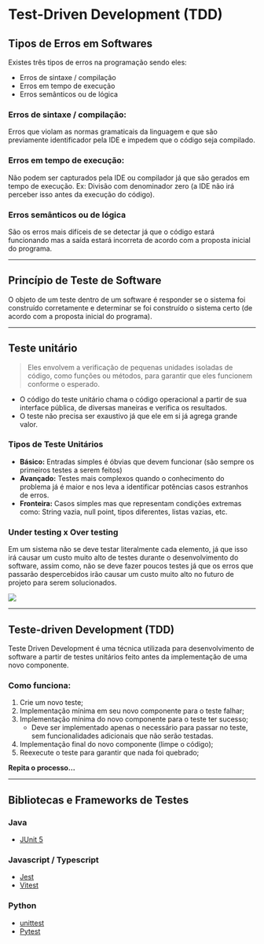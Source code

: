 # Test-Driven Development (TDD)
## Tipos de Erros em Softwares
Existes três tipos de erros na programação sendo eles: 
- Erros de sintaxe / compilação
- Erros em tempo de execução
- Erros semânticos ou de lógica
### Erros de sintaxe / compilação:
Erros que violam as normas gramaticais da linguagem e que são previamente identificador pela IDE e impedem que o código seja compilado.
### Erros em tempo de execução:
Não podem ser capturados pela IDE ou compilador já que são gerados em tempo de execução.
Ex: Divisão com denominador zero (a IDE não irá perceber isso antes da execução do código).
### Erros semânticos ou de lógica
São os erros mais difíceis de se detectar já que o código estará funcionando mas a saída estará incorreta de acordo com a proposta inicial do programa.
- - -
## Princípio de Teste de Software
O objeto de um teste dentro de um software é responder se o sistema foi construído corretamente e determinar se foi construído o sistema certo (de acordo com a proposta inicial do programa).
- - -
## Teste unitário
> Eles envolvem a verificação de pequenas unidades isoladas de código, como funções ou métodos, para garantir que eles funcionem conforme o esperado.

- O código do teste unitário chama o código operacional a partir de sua interface pública, de diversas maneiras e verifica os resultados.
- O teste não precisa ser exaustivo já que ele em si já agrega grande valor.

### Tipos de Teste Unitários
- **Básico:** Entradas simples é óbvias que devem funcionar (são sempre os primeiros testes a serem feitos)
- **Avançado:** Testes mais complexos quando o conhecimento do problema já é maior e nos leva a identificar potências casos estranhos de erros.
- **Fronteira:** Casos simples mas que representam condições extremas como: String vazia, null point, tipos diferentes, listas vazias, etc.

### Under testing x Over testing
Em um sistema não se deve testar literalmente cada elemento, já que isso irá causar um custo muito alto de testes durante o desenvolvimento do software, assim como, não se deve fazer poucos testes já que os erros que passarão despercebidos irão causar um custo muito alto no futuro de projeto para serem solucionados.

![](./image1.png)
- - -
## Teste-driven Development (TDD)
Teste Driven Development é uma técnica utilizada para desenvolvimento de software a partir de testes unitários feito antes da implementação de uma novo componente. 
### Como funciona:
1. Crie um novo teste;
2. Implementação mínima em seu novo componente para o teste falhar;
3. Implementação mínima do novo componente para o teste ter sucesso;
   - Deve ser implementado apenas o necessário para passar no teste, sem funcionalidades adicionais que não serão testadas.
4. Implementação final do novo componente (limpe o código);
5. Reexecute o teste para garantir que nada foi quebrado;

**Repita o processo…**
- - -
## Bibliotecas e Frameworks de Testes
### Java
- [JUnit 5](https://junit.org/junit5/docs/current/user-guide/)
### Javascript / Typescript
- [Jest](https://jestjs.io/docs/getting-started)
- [Vitest](https://vitest.dev/guide/)
### Python
- [unittest](https://docs.python.org/3/library/unittest.html)
- [Pytest](https://docs.pytest.org/en/7.1.x/getting-started.html)
